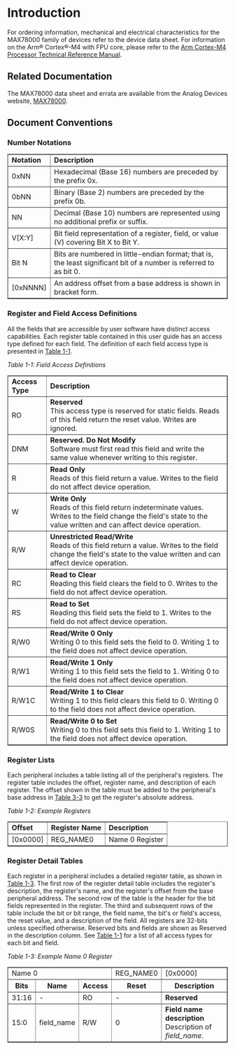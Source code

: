 # Introduction
For ordering information, mechanical and electrical characteristics for the MAX78000 family of devices refer to the device data sheet. For information on the Arm® Cortex®-M4 with FPU core, please refer to the [Arm Cortex-M4 Processor Technical Reference Manual](https://developer.arm.com/documentation/100166/0001).

## Related Documentation
The MAX78000 data sheet and errata are available from the Analog Devices website, [MAX78000](https://www.analog.com/en/products/max78000.html).

## Document Conventions
### Number Notations
<a name="number-notations"></a>

<table border="1" cellpadding="5" cellspacing="0">
    <tr>
        <td><strong>Notation</strong></td>
        <td><strong>Description</strong></td>
    </tr>
    <tr>
        <td>0xNN</td>
        <td>Hexadecimal (Base 16) numbers are preceded by the prefix 0x.</td>
    </tr>
    <tr>
        <td>0bNN</td>
        <td>Binary (Base 2) numbers are preceded by the prefix 0b.</td>
    </tr>
    <tr>
        <td>NN</td>
        <td>Decimal (Base 10) numbers are represented using no additional prefix or suffix.</td>
    </tr>
    <tr>
        <td>V[X:Y]</td>
        <td>Bit field representation of a register, field, or value (V) covering Bit X to Bit Y.</td>
    </tr>
    <tr>
        <td>Bit N</td>
        <td>Bits are numbered in little-endian format; that is, the least significant bit of a number is referred to as bit 0.</td>
    </tr>
    <tr>
        <td>[0xNNNN]</td>
        <td>An address offset from a base address is shown in bracket form.</td>
    </tr>
</table>

### Register and Field Access Definitions
All the fields that are accessible by user software have distinct access capabilities. Each register table contained in this user guide has an access type defined for each field. The definition of each field access type is presented in [Table 1-1](#table1-1-field-access-definitions).

*Table 1-1: Field Access Definitions*
<a name= "table1-1-field-access-definitions"></a>

<table border="1" cellpadding="5" cellspacing="0">
    <tr>
        <td><strong>Access Type</strong></td>
        <td><strong>Description</strong></td>
    </tr>
    <tr>
        <td>RO</td>
        <td><strong>Reserved</strong><br>This access type is reserved for static fields. Reads of this field return the reset value. Writes are ignored.</td>
    </tr>
    <tr>
        <td>DNM</td>
        <td><strong>Reserved. Do Not Modify</strong><br>Software must first read this field and write the same value whenever writing to this register.</td>
    </tr>
    <tr>
        <td>R</td>
        <td><strong>Read Only</strong><br>Reads of this field return a value. Writes to the field do not affect device operation.</td>
    </tr>
    <tr>
        <td>W</td>
        <td><strong>Write Only</strong><br>Reads of this field return indeterminate values. Writes to the field change the field's state to the value written and can affect device operation.
        </td>
    </tr>
    <tr>
        <td>R/W</td>
        <td><strong>Unrestricted Read/Write</strong><br>Reads of this field return a value. Writes to the field change the field's state to the value written and can affect device operation.
        </td>
    </tr>
    <tr>
        <td>RC</td>
        <td><strong>Read to Clear</strong><br>Reading this field clears the field to 0. Writes to the field do not affect device operation.</td>
    </tr>
    <tr>
        <td>RS</td>
        <td><strong>Read to Set</strong><br>Reading this field sets the field to 1. Writes to the field do not affect device operation.</td>
    </tr>
    <tr>
        <td>R/W0</td>
        <td><strong>Read/Write 0 Only</strong><br>Writing 0 to this field sets the field to 0. Writing 1 to the field does not affect device operation.</td>
    </tr>
    <tr>
        <td>R/W1</td>
        <td><strong>Read/Write 1 Only</strong><br>Writing 1 to this field sets the field to 1. Writing 0 to the field does not affect device operation.</td>
    </tr>
    <tr>
        <td>R/W1C</td>
        <td><strong>Read/Write 1 to Clear</strong><br>Writing 1 to this field clears this field to 0. Writing 0 to the field does not affect device operation.</td>
    </tr>
    <tr>
        <td>R/W0S</td>
        <td><strong>Read/Write 0 to Set</strong><br>Writing 0 to this field sets this field to 1. Writing 1 to the field does not affect device operation.</td>
    </tr>
</table>

### Register Lists
Each peripheral includes a table listing all of the peripheral's registers. The register table includes the offset, register name, and description of each register. The offset shown in the table must be added to the peripheral's base address in [Table 3-3](memory-register-mapping-access.md#apb-peripheral-base-address-map) to get the register's absolute address.

*Table 1-2: Example Registers*
<a name= "table1-2-example-registers"></a>

<table border="1" cellpadding="5" cellspacing="0">
  <tr>
    <td><strong>Offset</strong></td>
    <td><strong>Register Name</strong></td>
    <td><strong>Description</strong></td>
  </tr>
  <tr>
    <td>[0x0000]</td>
    <td>REG_NAME0</td>
    <td>Name 0 Register</td>
  </tr>
</table>

### Register Detail Tables
Each register in a peripheral includes a detailed register table, as shown in [Table 1-3](#table1-3-example-name0-register). The first row of the register detail table includes the register's description, the register's name, and the register's offset from the base peripheral address. The second row of the table is the header for the bit fields represented in the register. The third and subsequent rows of the table include the bit or bit range, the field name, the bit's or field's access, the reset value, and a description of the field. All registers are 32-bits unless specified otherwise. Reserved bits and fields are shown as Reserved in the description column. See [Table 1-1](#table1-1-field-access-definitions) for a list of all access types for each bit and field.

*Table 1-3: Example Name 0 Register*
<a name= "table1-3-example-name0-register"></a>

<table border="1" cellpadding="5" cellspacing="0">
  <tr>
    <td colspan="3">Name 0</td>
    <td colspan="1">REG_NAME0</td>
    <td>[0x0000]</td>
  </tr>
  <tr>
    <th>Bits</th>
    <th>Name</th>
    <th>Access</th>
    <th>Reset</th>
    <th>Description</th>
  </tr>
  <tr>
    <td>31:16</td>
    <td>-</td>
    <td>RO</td>
    <td>-</td>
    <td><strong>Reserved</strong></td>
  </tr>
  <tr>
    <td>15:0</td>
    <td>field_name</td>
    <td>R/W</td>
    <td>0</td>
    <td><strong>Field name description</strong><br>
    Description of <em>field_name</em>.</td>
  </tr>
</table>